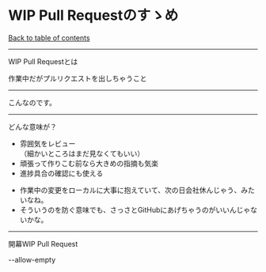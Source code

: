 WIP Pull Requestのすゝめ
=======================

>>>

[Back to table of contents](./index.html)

---

WIP Pull Requestとは

作業中だがプルリクエストを出しちゃうこと <!-- .element: class="fragment" data-fragment-index="1" -->

---

こんなのです。

---

どんな意味が？

* 雰囲気をレビュー<br>（細かいところはまだ見なくてもいい）  <!-- .element: class="fragment" data-fragment-index="1" -->
* 頑張って作りこむ前なら大きめの指摘も気楽                  <!-- .element: class="fragment" data-fragment-index="2" -->
* 進捗具合の確認にも使える                                  <!-- .element: class="fragment" data-fragment-index="3" -->

>>> 

* 作業中の変更をローカルに大事に抱えていて、次の日会社休んじゃう、みたいなね。
* そういうのを防ぐ意味でも、さっさとGitHubにあげちゃうのがいいんじゃないかな。 <!-- .element: class="fragment" data-fragment-index="3" -->

---


開幕WIP Pull Request

--allow-empty
